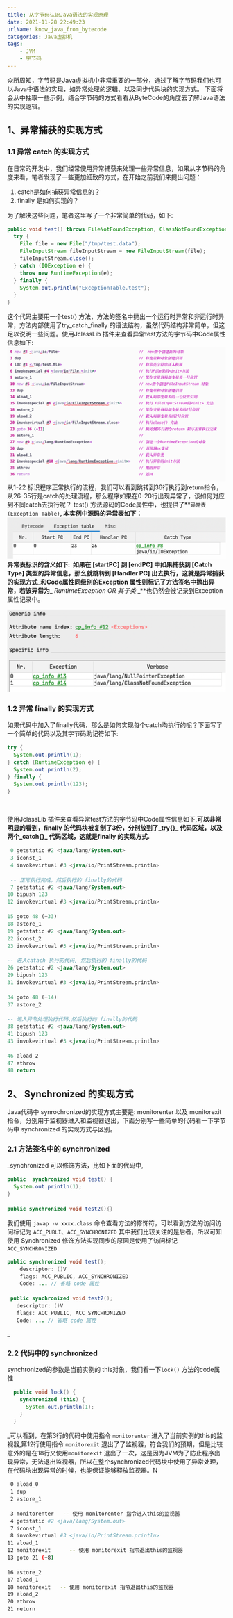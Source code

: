 ```yaml
---
title: 从字节码认识Java语法的实现原理
date: 2021-11-28 22:49:23
urlName: know_java_from_bytecode
categories: Java虚拟机
tags:
    - JVM
    - 字节码
---
```

众所周知，字节码是Java虚拟机中非常重要的一部分，通过了解字节码我们也可以Java中语法的实现，如异常处理的逻辑、以及同步代码块的实现方式。
下面将会从中抽取一些示例，结合字节码的方式看看从ByteCode的角度去了解Java语法的实现逻辑。
<!--more-->

## 1、异常捕获的实现方式

### 1.1 异常 catch 的实现方式

在日常的开发中，我们经常使用异常捕获来处理一些异常信息，如果从字节码的角度来看，笔者发现了一些更加细致的方式，在开始之前我们来提出问题：

1. catch是如何捕获异常信息的？
1. finally 是如何实现的？


为了解决这些问题，笔者这里写了一个非常简单的代码，如下:


```java
public void test() throws FileNotFoundException, ClassNotFoundException {
  try {
    File file = new File("/tmp/test.data");
    FileInputStream fileInputStream = new FileInputStream(file);
    fileInputStream.close();
  } catch (IOException e) {
    throw new RuntimeException(e);
  } finally {
    System.out.println("ExceptionTable.test");
  }
}
```

这个代码主要用一个test() 方法，方法的签名中抛出一个运行时异常和非运行时异常，方法内部使用了try_catch_finally 的语法结构，虽然代码结构非常简单，但这足以说明一些问题。使用JclassLib 插件来查看异常test方法的字节码中Code属性信息如下:
![异常的字节码.png](../images/jvm/exception_byte_code.png)
从1-22 标识程序正常执行的流程，我们可以看到跳转到36行执行到return指令，从26-35行是catch的处理流程，那么程序如果在0-20行出现异常了，该如何对应到不同catch去执行呢？
test() 方法源码的Code属性中，也提供了**`异常表(Exception Table)`**, 本实例中源码的异常表如下：
![异常表.png](../images/jvm/exception_tables.png)
异常表标识的含义如下:
 **如果在 [startPC] 到 [endPC] 中如果捕获到 [Catch Type] 类型的异常信息，那么就跳转到 [Handler PC] 出去执行，这就是异常捕获的实现方式**_和Code属性同级别的Exception 属性则标记了方法签名中抛出异常，若该异常为**_ _RuntimeException OR 其子类_ _**也仍然会被记录到Exception 属性记录中。

![异常表类型.png](../images/jvm/exception_tables_type.png)

### 1.2 异常 finally 的实现方式

如果代码中加入了finally代码，那么是如何实现每个catch均执行的呢？下面写了一个简单的代码以及其字节码助记符如下:

```java
try {
  System.out.println(1);
} catch (RuntimeException e) {
  System.out.println(2);
} finally {
  System.out.println(123);
}
```
   

使用JclassLib 插件来查看异常test方法的字节码中Code属性信息如下,**可以非常明显的看到，finally 的代码块被复制了3份，分别放到了_try{}_ 代码区域，以及两个_catch{}_ 代码区域，这就是finally 的实现方式.**

```sql
 0 getstatic #2 <java/lang/System.out>
 3 iconst_1
 4 invokevirtual #3 <java/io/PrintStream.println>
 
 -- 正常执行完成，然后执行的 finally的代码 
 7 getstatic #2 <java/lang/System.out>
10 bipush 123
12 invokevirtual #3 <java/io/PrintStream.println>

15 goto 48 (+33)
18 astore_1
19 getstatic #2 <java/lang/System.out>
22 iconst_2
23 invokevirtual #3 <java/io/PrintStream.println>

-- 进入catach 执行的代码, 然后执行的 finally的代码 
26 getstatic #2 <java/lang/System.out>
29 bipush 123
31 invokevirtual #3 <java/io/PrintStream.println>

34 goto 48 (+14)
37 astore_2

-- 进入异常处理执行代码,然后执行的 finally的代码  
38 getstatic #2 <java/lang/System.out>
41 bipush 123
43 invokevirtual #3 <java/io/PrintStream.println>

46 aload_2
47 athrow
48 return
```



<a name="JlZpu"></a>
## 2、 Synchronized 的实现方式
Java代码中 synrochronized的实现方式主要是: monitorenter 以及 monitorexit 指令，分别用于监视器进入和监视器退出，下面分别写一些简单的代码看一下字节码中 synchronized 的实现方式与区别。

<a name="fD61g"></a>
### 2.1 方法签名中的 synchronized
_synchronized 可以修饰方法，比如下面的代码中,
```java
public  synchronized void test() {
  System.out.println(1);
}

public synchronized void test2(){}
```
我们使用 `javap -v xxxx.class` 命令查看方法的修饰符，可以看到方法的访问访问标记为 `ACC_PUBLI`、`ACC_SYNCHRONIZED` 其中我们比较关注的是后者，所以可知使用 Synchronized 修饰方法实现同步的原因是使用了访问标记  `ACC_SYNCHRONIZED`
```java
public synchronized void test();
    descriptor: ()V
    flags: ACC_PUBLIC, ACC_SYNCHRONIZED
    Code: ... // 省略 code 属性

 public synchronized void test2();
   descriptor: ()V
   flags: ACC_PUBLIC, ACC_SYNCHRONIZED
   Code: ... // 省略 code 属性
```

_
<a name="TUMD3"></a>
### 2.2 代码中的 synchronized

synchronized的参数是当前实例的 this对象，我们看一下`lock()` 方法的code属性
```java
  public void lock() {
    synchronized (this) {
      System.out.println(1);
    }
  }
```
_可以看到，在第3行的代码中使用指令 `monitorenter` 进入了当前实例的this的监视器,第12行使用指令 `monitorexit` 退出了了监视器，符合我们的预期，但是比较意外的是在18行又使用`monitorexit` 退出了一次，这是因为JVM为了防止程序出现异常，无法退出监视器，所以在整个synchronized代码块中使用了异常处理，在代码块出现异常的时候，也能保证能够释放监视器。N
```bash
 0 aload_0
 1 dup
 2 astore_1
 
 3 monitorenter   -- 使用 monitorenter 指令进入this的监视器
 4 getstatic #2 <java/lang/System.out>
 7 iconst_1
 8 invokevirtual #3 <java/io/PrintStream.println>
11 aload_1
12 monitorexit 		-- 使用 monitorexit 指令退出this的监视器
13 goto 21 (+8)

16 astore_2
17 aload_1
18 monitorexit 	 -- 使用 monitorexit 指令退出this的监视器 
19 aload_2
20 athrow
21 return
```
